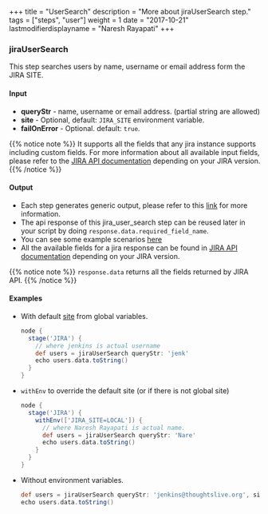 +++
title = "UserSearch"
description = "More about jiraUserSearch step."
tags = ["steps", "user"]
weight = 1
date = "2017-10-21"
lastmodifierdisplayname = "Naresh Rayapati"
+++

### jiraUserSearch

This step searches users by name, username or email address form the JIRA SITE.

#### Input

* **queryStr** - name, username or email address. (partial string are allowed)
* **site** - Optional, default: `JIRA_SITE` environment variable.
* **failOnError** - Optional. default: `true`.

{{% notice note %}}
It supports all the fields that any jira instance supports including custom fields. For more information about all available input fields, please refer to the [JIRA API documentation](https://docs.atlassian.com/jira/REST/) depending on your JIRA version.
{{% /notice %}}

#### Output

* Each step generates generic output, please refer to this [link](config.html#common-response--error-handling) for more information.
* The api response of this jira_user_search step can be reused later in your script by doing `response.data.required_field_name`.
* You can see some example scenarios [here](https://jenkinsci.github.io/jira-steps-plugin/common_usages.html)
* All the available fields for a jira response can be found in [JIRA API documentation](https://docs.atlassian.com/jira/REST/) depending on your JIRA version.

{{% notice note %}}
`response.data` returns all the fields returned by JIRA API.
{{% /notice %}}

#### Examples

* With default [site](config#environment-variables) from global variables.

    ```groovy
    node {
      stage('JIRA') {
        // where jenkins is actual username
        def users = jiraUserSearch queryStr: 'jenk'
        echo users.data.toString()
      }
    }
    ```
* `withEnv` to override the default site (or if there is not global site)

    ```groovy
    node {
      stage('JIRA') {
        withEnv(['JIRA_SITE=LOCAL']) {
          // where Naresh Rayapati is actual name.
          def users = jiraUserSearch queryStr: 'Nare'
          echo users.data.toString()
        }
      }
    }
    ```
* Without environment variables.

    ```groovy
    def users = jiraUserSearch queryStr: 'jenkins@thoughtslive.org', site: 'LOCAL', failOnError: true
    echo users.data.toString()
    ```
